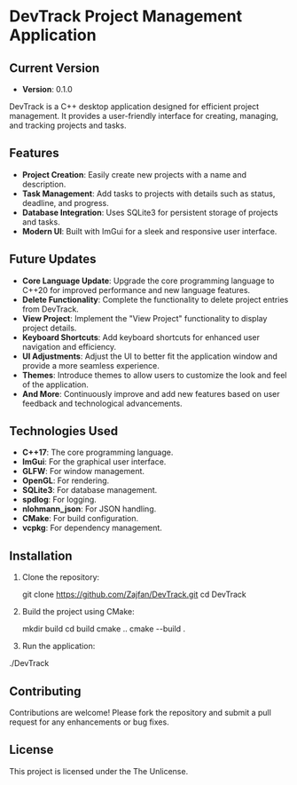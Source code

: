 # DevTrack Project Management Application
## Current Version

- **Version**: 0.1.0

DevTrack is a C++ desktop application designed for efficient project management. It provides a user-friendly interface for creating, managing, and tracking projects and tasks.

## Features

- **Project Creation**: Easily create new projects with a name and description.
- **Task Management**: Add tasks to projects with details such as status, deadline, and progress.
- **Database Integration**: Uses SQLite3 for persistent storage of projects and tasks.
- **Modern UI**: Built with ImGui for a sleek and responsive user interface.

## Future Updates

- **Core Language Update**: Upgrade the core programming language to C++20 for improved performance and new language features.
- **Delete Functionality**: Complete the functionality to delete project entries from DevTrack.
- **View Project**: Implement the "View Project" functionality to display project details.
- **Keyboard Shortcuts**: Add keyboard shortcuts for enhanced user navigation and efficiency.
- **UI Adjustments**: Adjust the UI to better fit the application window and provide a more seamless experience.
- **Themes**: Introduce themes to allow users to customize the look and feel of the application.
- **And More**: Continuously improve and add new features based on user feedback and technological advancements.

## Technologies Used

- **C++17**: The core programming language.
- **ImGui**: For the graphical user interface.
- **GLFW**: For window management.
- **OpenGL**: For rendering.
- **SQLite3**: For database management.
- **spdlog**: For logging.
- **nlohmann_json**: For JSON handling.
- **CMake**: For build configuration.
- **vcpkg**: For dependency management.

## Installation

1. Clone the repository:

   git clone https://github.com/Zajfan/DevTrack.git
   cd DevTrack

2. Build the project using CMake:

    mkdir build
    cd build
    cmake ..
    cmake --build .

3. Run the application:

./DevTrack

## Contributing
Contributions are welcome! Please fork the repository and submit a pull request for any enhancements or bug fixes.

## License
This project is licensed under the The Unlicense.